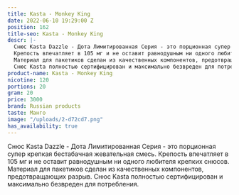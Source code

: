 ```yaml
---
title: Kasta - Monkey King
date: 2022-06-10 19:29:00 Z
position: 162
title-seo: Kasta - Monkey King
descr: |-
  Снюс Kasta Dazzle - Дота Лимитированная Серия - это порционная супер крепкая бестабачная жевательная смесь.
  Крепость впечатляет в 105 мг и не оставит равнодушным ни одного любителя крепких снюсов.
  Материал для пакетиков сделан из качественных компонентов, предотвращающих разрыв.
  Снюс Kasta полностью сертифицирован и максимально безвреден для потребления.
product-name: Kasta - Monkey King
nicotine: 120
portions: 20
gram: 20
price: 3000
brand: Russian products
taste: Манго
image: "/uploads/2-d72cd7.png"
has_availability: true
---
```


Снюс Kasta Dazzle - Дота Лимитированная Серия - это порционная супер крепкая бестабачная жевательная смесь.
Крепость впечатляет в 105 мг и не оставит равнодушным ни одного любителя крепких снюсов.
Материал для пакетиков сделан из качественных компонентов, предотвращающих разрыв.
Снюс Kasta полностью сертифицирован и максимально безвреден для потребления.